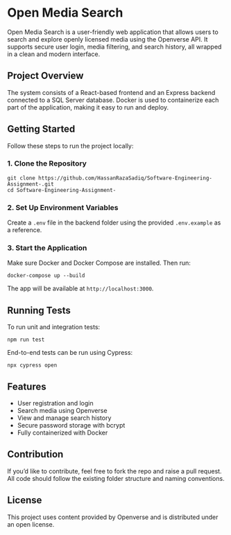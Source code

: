 
# Open Media Search

Open Media Search is a user-friendly web application that allows users to search and explore openly licensed media using the Openverse API. It supports secure user login, media filtering, and search history, all wrapped in a clean and modern interface.

## Project Overview

The system consists of a React-based frontend and an Express backend connected to a SQL Server database. Docker is used to containerize each part of the application, making it easy to run and deploy.

## Getting Started

Follow these steps to run the project locally:

### 1. Clone the Repository
```
git clone https://github.com/HassanRazaSadiq/Software-Engineering-Assignment-.git
cd Software-Engineering-Assignment-
```

### 2. Set Up Environment Variables
Create a `.env` file in the backend folder using the provided `.env.example` as a reference.

### 3. Start the Application
Make sure Docker and Docker Compose are installed. Then run:
```
docker-compose up --build
```

The app will be available at `http://localhost:3000`.

## Running Tests

To run unit and integration tests:
```
npm run test
```

End-to-end tests can be run using Cypress:
```
npx cypress open
```

## Features

- User registration and login
- Search media using Openverse
- View and manage search history
- Secure password storage with bcrypt
- Fully containerized with Docker

## Contribution

If you’d like to contribute, feel free to fork the repo and raise a pull request. All code should follow the existing folder structure and naming conventions.

## License

This project uses content provided by Openverse and is distributed under an open license.
